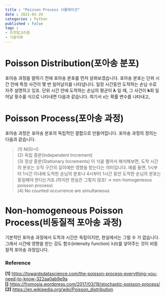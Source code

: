 ```yaml
---
title : "Poisson Process 시뮬레이션"
date : 2021-03-29
categories : Python
published : False
tags :
- 추천알고리즘
- 기술리뷰
---
```


# Poisson Distribution(포아송 분포)
포아송 과정을 말하기 전에 포아송 분포를 먼저 살펴보겠습니다. 포아송 분포는 단위 시간 안에 특정 사건이 몇 번 일어날지를 나타냅니다. 일정 시간동안 도착하는 손님 수로 자주 설명하고 있죠. 단위 시간 안에 도착하는 손님의 평균이 **&lambda;** 일 때, 그 사건이 **k**회 일어날 횟수를 식으로 나타내면 다음과 같습니다.
여기서 x는 확률 변수를 나타내고, 


# Poisson Process(포아송 과정)
포아송 과정은 포아송 분포의 독립적인 결합으로 만들어집니다. 포아송 과정의 정의는 다음과 같습니다.
> (1) N(0)=0   <br />
> (2) 독립 증분(Independent Increment)   <br />
> (3) 정상 증분(Stationary Increments) 이 식을 풀어서 해석해보면, 도착 시간의 분포는 오직 구간의 길이에만 영향을 받는다는 의미입니다. 예를 들면, 1시부터 1시간 이내에 도착한 손님의 분포나 4시부터 1시간 동안 도착한 손님의 분포는 동일해야 한다는거죠.(하지만 현실은 그렇지 않죠! &rightarrow; non-homogeneous poisson process)   <br />
> (4) No counted occurrence are simultaneous   <br />


# Non-homogeneous Poisson Process(비동질적 포아송 과정)
기본적인 포아송 과정에서 도착과 시간은 독립이지만, 현실에서는 그럴 수 가 없습니다. 그래서 시간에 영향을 받는 강도 함수(intensity function) &lambda;&lpar;t&rpar;를 넣어주는 것이 비동질적 포아송 과정입니다. 


### Reference
**[1]** https://towardsdatascience.com/the-poisson-process-everything-you-need-to-know-322aa0ab9e9a </br>
**[]** https://fromosia.wordpress.com/2017/03/19/stochastic-poisson-process/ </br>
**[2]** https://en.wikipedia.org/wiki/Poisson_distribution   </br>

